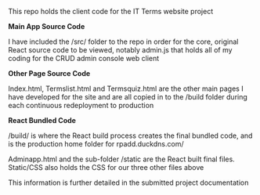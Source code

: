 This repo holds the client code for the IT Terms website project

**Main App Source Code**

I have included the /src/ folder to the repo in order for the core, original React source code to be viewed, notably admin.js that holds all of my coding for the CRUD admin console web client


**Other Page Source Code**

Index.html, Termslist.html and Termsquiz.html are the other main pages I have developed for the site and are all copied in to the /build folder during each continuous redeployment to production


**React Bundled Code**

/build/ is where the React build process creates the final bundled code, and is the production home folder for rpadd.duckdns.com/

Adminapp.html and the sub-folder /static are the React built final files. Static/CSS also holds the CSS for our three other files above

This information is further detailed in the submitted project documentation